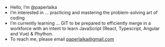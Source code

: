 -  Hello, I’m @paperlaika
-  I’m interested in ... practicing and mastering the problem-solving art of coding
-  I’m currently learning ... GIT to be prepared to efficiently merge in a workforce with an intent to learn JavaScript (React, Typescript, Angular and Vue) & Phython.
-  To reach me, please email paperlaika@gmail.com

